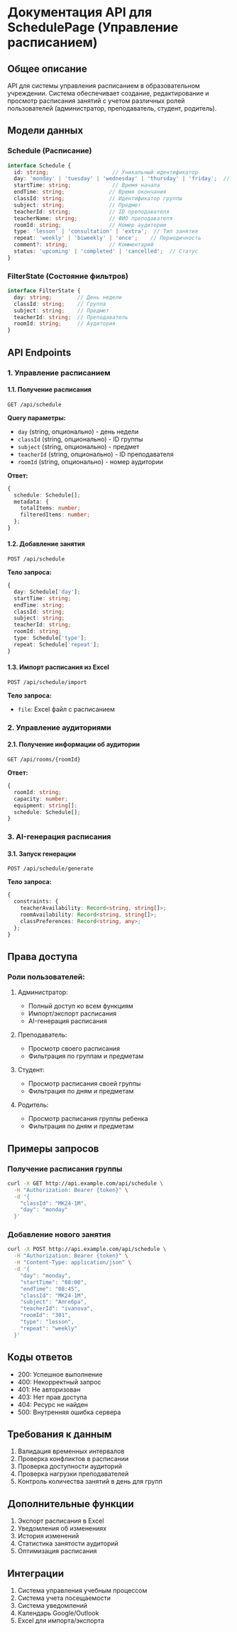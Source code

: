 # Документация API для SchedulePage (Управление расписанием)

## Общее описание
API для системы управления расписанием в образовательном учреждении. Система обеспечивает создание, редактирование и просмотр расписания занятий с учетом различных ролей пользователей (администратор, преподаватель, студент, родитель).

## Модели данных

### Schedule (Расписание)
```typescript
interface Schedule {
  id: string;                    // Уникальный идентификатор
  day: 'monday' | 'tuesday' | 'wednesday' | 'thursday' | 'friday';  // День недели
  startTime: string;             // Время начала
  endTime: string;              // Время окончания
  classId: string;              // Идентификатор группы
  subject: string;              // Предмет
  teacherId: string;            // ID преподавателя
  teacherName: string;          // ФИО преподавателя
  roomId: string;               // Номер аудитории
  type: 'lesson' | 'consultation' | 'extra';  // Тип занятия
  repeat: 'weekly' | 'biweekly' | 'once';    // Периодичность
  comment?: string;             // Комментарий
  status: 'upcoming' | 'completed' | 'cancelled';  // Статус
}
```

### FilterState (Состояние фильтров)
```typescript
interface FilterState {
  day: string;        // День недели
  classId: string;    // Группа
  subject: string;    // Предмет
  teacherId: string;  // Преподаватель
  roomId: string;     // Аудитория
}
```

## API Endpoints

### 1. Управление расписанием

#### 1.1. Получение расписания
```
GET /api/schedule
```
**Query параметры:**
- `day` (string, опционально) - день недели
- `classId` (string, опционально) - ID группы
- `subject` (string, опционально) - предмет
- `teacherId` (string, опционально) - ID преподавателя
- `roomId` (string, опционально) - номер аудитории

**Ответ:**
```typescript
{
  schedule: Schedule[];
  metadata: {
    totalItems: number;
    filteredItems: number;
  };
}
```

#### 1.2. Добавление занятия
```
POST /api/schedule
```
**Тело запроса:**
```typescript
{
  day: Schedule['day'];
  startTime: string;
  endTime: string;
  classId: string;
  subject: string;
  teacherId: string;
  roomId: string;
  type: Schedule['type'];
  repeat: Schedule['repeat'];
}
```

#### 1.3. Импорт расписания из Excel
```
POST /api/schedule/import
```
**Тело запроса:**
- `file`: Excel файл с расписанием

### 2. Управление аудиториями

#### 2.1. Получение информации об аудитории
```
GET /api/rooms/{roomId}
```
**Ответ:**
```typescript
{
  roomId: string;
  capacity: number;
  equipment: string[];
  schedule: Schedule[];
}
```

### 3. AI-генерация расписания

#### 3.1. Запуск генерации
```
POST /api/schedule/generate
```
**Тело запроса:**
```typescript
{
  constraints: {
    teacherAvailability: Record<string, string[]>;
    roomAvailability: Record<string, string[]>;
    classPreferences: Record<string, any>;
  };
}
```

## Права доступа

### Роли пользователей:
1. Администратор:
   - Полный доступ ко всем функциям
   - Импорт/экспорт расписания
   - AI-генерация расписания

2. Преподаватель:
   - Просмотр своего расписания
   - Фильтрация по группам и предметам

3. Студент:
   - Просмотр расписания своей группы
   - Фильтрация по дням и предметам

4. Родитель:
   - Просмотр расписания группы ребенка
   - Фильтрация по дням и предметам

## Примеры запросов

### Получение расписания группы
```bash
curl -X GET http://api.example.com/api/schedule \
  -H "Authorization: Bearer {token}" \
  -d '{
    "classId": "МК24-1М",
    "day": "monday"
  }'
```

### Добавление нового занятия
```bash
curl -X POST http://api.example.com/api/schedule \
  -H "Authorization: Bearer {token}" \
  -H "Content-Type: application/json" \
  -d '{
    "day": "monday",
    "startTime": "08:00",
    "endTime": "08:45",
    "classId": "МК24-1М",
    "subject": "Алгебра",
    "teacherId": "ivanova",
    "roomId": "301",
    "type": "lesson",
    "repeat": "weekly"
  }'
```

## Коды ответов
- 200: Успешное выполнение
- 400: Некорректный запрос
- 401: Не авторизован
- 403: Нет прав доступа
- 404: Ресурс не найден
- 500: Внутренняя ошибка сервера

## Требования к данным
1. Валидация временных интервалов
2. Проверка конфликтов в расписании
3. Проверка доступности аудиторий
4. Проверка нагрузки преподавателей
5. Контроль количества занятий в день для групп

## Дополнительные функции
1. Экспорт расписания в Excel
2. Уведомления об изменениях
3. История изменений
4. Статистика занятости аудиторий
5. Оптимизация расписания

## Интеграции
1. Система управления учебным процессом
2. Система учета посещаемости
3. Система уведомлений
4. Календарь Google/Outlook
5. Excel для импорта/экспорта 